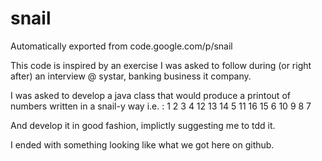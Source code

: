 # snail
Automatically exported from code.google.com/p/snail

This code is inspired by an exercise I was asked to follow during (or right after) an interview @ systar, banking business it company.

I was asked to develop a java class that would produce a printout of numbers written in a snail-y way i.e. :
1  2  3  4
12 13 14 5
11 16 15 6
10 9  8  7

And develop it in good fashion, implictly suggesting me to tdd it.

I ended with something looking like what we got here on github.
